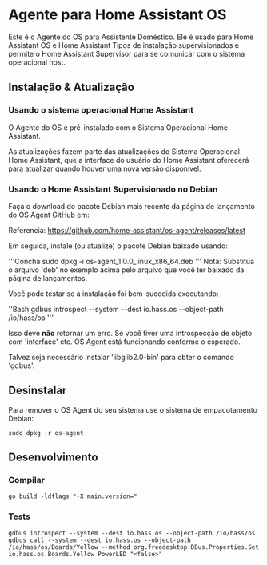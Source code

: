 # Agente para Home Assistant OS

Este é o Agente do OS para Assistente Doméstico. Ele é usado para Home Assistant
OS e Home Assistant Tipos de instalação supervisionados e permite o
Home Assistant Supervisor para se comunicar com o sistema operacional host.

## Instalação & Atualização

### Usando o sistema operacional Home Assistant

O Agente do OS é pré-instalado com o Sistema Operacional Home Assistant.

As atualizações fazem parte das atualizações do Sistema Operacional Home Assistant, que
a interface do usuário do Home Assistant oferecerá para atualizar quando houver uma nova versão
disponível.

### Usando o Home Assistant Supervisionado no Debian

Faça o download do pacote Debian mais recente da página de lançamento do OS Agent GitHub em:

Referencia:
<https://github.com/home-assistant/os-agent/releases/latest>

Em seguida, instale (ou atualize) o pacote Debian baixado usando:

'''Concha
sudo dpkg -i os-agent_1.0.0_linux_x86_64.deb
'''
Nota: Substitua o arquivo 'deb' no exemplo acima pelo arquivo que você
ter baixado da página de lançamentos.

Você pode testar se a instalação foi bem-sucedida executando:

''Bash
gdbus introspect --system --dest io.hass.os --object-path /io/hass/os
'''

Isso deve **não** retornar um erro. Se você tiver uma introspecção de objeto
com 'interface' etc. OS Agent está funcionando conforme o esperado.

Talvez seja necessário instalar 'libglib2.0-bin' para obter o comando 'gdbus'.

## Desinstalar

Para remover o OS Agent do seu sistema use o sistema de empacotamento Debian:

```shell
sudo dpkg -r os-agent
```
## Desenvolvimento

### Compilar

```shell
go build -ldflags "-X main.version="
```

### Tests

```shell
gdbus introspect --system --dest io.hass.os --object-path /io/hass/os
gdbus call --system --dest io.hass.os --object-path /io/hass/os/Boards/Yellow --method org.freedesktop.DBus.Properties.Set io.hass.os.Boards.Yellow PowerLED "<false>"
```